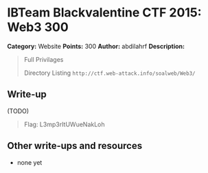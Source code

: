 # IBTeam Blackvalentine CTF 2015: Web3 300

**Category:** Website
**Points:** 300
**Author:** abdilahrf
**Description:** 

> Full Privilages
>
> Directory Listing `http://ctf.web-attack.info/soalweb/Web3/`

## Write-up

(TODO)

> Flag: L3mp3rItUWueNakLoh

## Other write-ups and resources

* none yet

